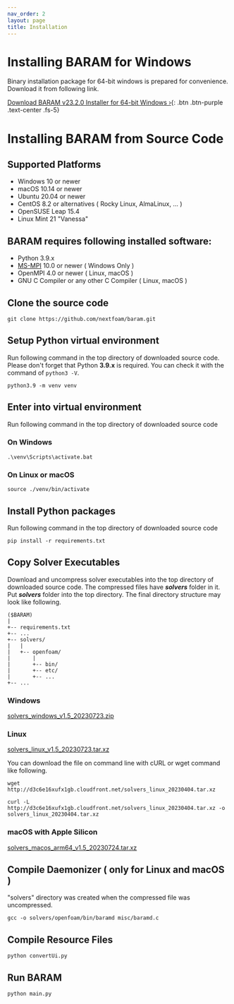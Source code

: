 ```yaml
---
nav_order: 2
layout: page
title: Installation
---
```


# Installing BARAM for Windows
Binary installation package for 64-bit windows is prepared for convenience.  
Download it from following link.

[Download BARAM v23.2.0 Installer for 64-bit Windows ›](https://d3c6e16xufx1gb.cloudfront.net/BARAM-23.2.0-setup.exe){: .btn .btn-purple .text-center .fs-5}

# Installing BARAM from Source Code

## Supported Platforms
* Windows 10 or newer
* macOS 10.14 or newer
* Ubuntu 20.04 or newer
* CentOS 8.2 or alternatives ( Rocky Linux, AlmaLinux, ... )
* OpenSUSE Leap 15.4
* Linux Mint 21 "Vanessa"

## BARAM requires following installed software:

* Python 3.9.x
* [MS-MPI](https://docs.microsoft.com/en-us/message-passing-interface/microsoft-mpi) 10.0 or newer ( Windows Only )
* OpenMPI 4.0 or newer ( Linux, macOS )
* GNU C Compiler or any other C Compiler ( Linux, macOS )

## Clone the source code
```commandline
git clone https://github.com/nextfoam/baram.git
```

## Setup Python virtual environment

Run following command in the top directory of downloaded source code.
Please don't forget that Python **3.9.x** is required.
You can check it with the command of `python3 -V`.

```commandline
python3.9 -m venv venv
```

## Enter into virtual environment
Run following command in the top directory of downloaded source code

### On Windows
```commandline
.\venv\Scripts\activate.bat
```

### On Linux or macOS
```commandline
source ./venv/bin/activate
```

## Install Python packages
Run following command in the top directory of downloaded source code
```commandline
pip install -r requirements.txt
```

## Copy Solver Executables
Download and uncompress solver executables into the top directory of downloaded source code.
The compressed files have _**solvers**_ folder in it.
Put _**solvers**_ folder into the top directory.
The final directory structure may look like following.
```
($BARAM)
|
+-- requirements.txt
+-- ...
+-- solvers/
|   |
|   +-- openfoam/
|       |
|       +-- bin/
|       +-- etc/
|       +-- ...
+-- ...
```

### Windows
[solvers_windows_v1.5_20230723.zip](http://d3c6e16xufx1gb.cloudfront.net/solvers_windows_v1.5_20230723.zip)


### Linux
[solvers_linux_v1.5_20230723.tar.xz](http://d3c6e16xufx1gb.cloudfront.net/solvers_linux_v1.5_20230723.tar.xz)

You can download the file on command line with cURL or wget command like following.

```commandline
wget http://d3c6e16xufx1gb.cloudfront.net/solvers_linux_20230404.tar.xz
```

```commandline
curl -L http://d3c6e16xufx1gb.cloudfront.net/solvers_linux_20230404.tar.xz -o solvers_linux_20230404.tar.xz
```

### macOS with Apple Silicon
[solvers_macos_arm64_v1.5_20230724.tar.xz](http://d3c6e16xufx1gb.cloudfront.net/solvers_macos_arm64_v1.5_20230724.tar.xz)


## Compile Daemonizer ( only for Linux and macOS )
"solvers" directory was created when the compressed file was uncompressed.
```commandline
gcc -o solvers/openfoam/bin/baramd misc/baramd.c
```

## Compile Resource Files
```commandline
python convertUi.py
```

## Run BARAM
```commandline
python main.py
```

